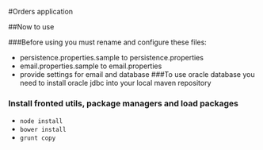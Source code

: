 #Orders application

##Now to use

###Before using you must rename and configure these files:
* persistence.properties.sample to persistence.properties
* email.properties.sample to email.properties
* provide settings for email and database
###To use oracle database you need to install oracle jdbc into your local maven repository
### Install fronted utils, package managers and load packages
* `node install`
* `bower install`
* `grunt copy`
